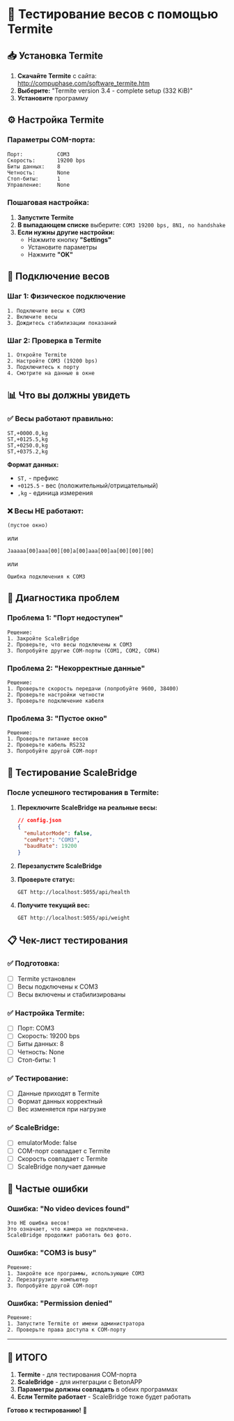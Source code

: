 # 🧪 Тестирование весов с помощью Termite

## 📥 Установка Termite

1. **Скачайте Termite** с сайта: http://compuphase.com/software_termite.htm
2. **Выберите:** "Termite version 3.4 - complete setup (332 KiB)"
3. **Установите** программу

## ⚙️ Настройка Termite

### Параметры COM-порта:

```
Порт:           COM3
Скорость:       19200 bps
Биты данных:    8
Четность:       None
Стоп-биты:      1
Управление:     None
```

### Пошаговая настройка:

1. **Запустите Termite**
2. **В выпадающем списке** выберите: `COM3 19200 bps, 8N1, no handshake`
3. **Если нужны другие настройки:**
   - Нажмите кнопку **"Settings"**
   - Установите параметры
   - Нажмите **"OK"**

## 🔌 Подключение весов

### Шаг 1: Физическое подключение
```
1. Подключите весы к COM3
2. Включите весы
3. Дождитесь стабилизации показаний
```

### Шаг 2: Проверка в Termite
```
1. Откройте Termite
2. Настройте COM3 (19200 bps)
3. Подключитесь к порту
4. Смотрите на данные в окне
```

## 📊 Что вы должны увидеть

### ✅ Весы работают правильно:

```
ST,+0000.0,kg
ST,+0125.5,kg  
ST,+0250.0,kg
ST,+0375.2,kg
```

**Формат данных:**
- `ST,` - префикс
- `+0125.5` - вес (положительный/отрицательный)
- `,kg` - единица измерения

### ❌ Весы НЕ работают:

```
(пустое окно)
```
или
```
Jaaaaa[00]aaa[00][00]a[00]aaa[00]aa[00][00][00]
```
или
```
Ошибка подключения к COM3
```

## 🔧 Диагностика проблем

### Проблема 1: "Порт недоступен"
```
Решение:
1. Закройте ScaleBridge
2. Проверьте, что весы подключены к COM3
3. Попробуйте другие COM-порты (COM1, COM2, COM4)
```

### Проблема 2: "Некорректные данные"
```
Решение:
1. Проверьте скорость передачи (попробуйте 9600, 38400)
2. Проверьте настройки четности
3. Проверьте подключение кабеля
```

### Проблема 3: "Пустое окно"
```
Решение:
1. Проверьте питание весов
2. Проверьте кабель RS232
3. Попробуйте другой COM-порт
```

## 🎯 Тестирование ScaleBridge

### После успешного тестирования в Termite:

1. **Переключите ScaleBridge на реальные весы:**
   ```json
   // config.json
   {
     "emulatorMode": false,
     "comPort": "COM3",
     "baudRate": 19200
   }
   ```

2. **Перезапустите ScaleBridge**

3. **Проверьте статус:**
   ```
   GET http://localhost:5055/api/health
   ```

4. **Получите текущий вес:**
   ```
   GET http://localhost:5055/api/weight
   ```

## 📋 Чек-лист тестирования

### ✅ Подготовка:
- [ ] Termite установлен
- [ ] Весы подключены к COM3
- [ ] Весы включены и стабилизированы

### ✅ Настройка Termite:
- [ ] Порт: COM3
- [ ] Скорость: 19200 bps
- [ ] Биты данных: 8
- [ ] Четность: None
- [ ] Стоп-биты: 1

### ✅ Тестирование:
- [ ] Данные приходят в Termite
- [ ] Формат данных корректный
- [ ] Вес изменяется при нагрузке

### ✅ ScaleBridge:
- [ ] emulatorMode: false
- [ ] COM-порт совпадает с Termite
- [ ] Скорость совпадает с Termite
- [ ] ScaleBridge получает данные

## 🚨 Частые ошибки

### Ошибка: "No video devices found"
```
Это НЕ ошибка весов!
Это означает, что камера не подключена.
ScaleBridge продолжит работать без фото.
```

### Ошибка: "COM3 is busy"
```
Решение:
1. Закройте все программы, использующие COM3
2. Перезагрузите компьютер
3. Попробуйте другой COM-порт
```

### Ошибка: "Permission denied"
```
Решение:
1. Запустите Termite от имени администратора
2. Проверьте права доступа к COM-порту
```

---

## 🎯 ИТОГО

1. **Termite** - для тестирования COM-порта
2. **ScaleBridge** - для интеграции с BetonAPP
3. **Параметры должны совпадать** в обеих программах
4. **Если Termite работает** - ScaleBridge тоже будет работать

**Готово к тестированию!** 🚀









